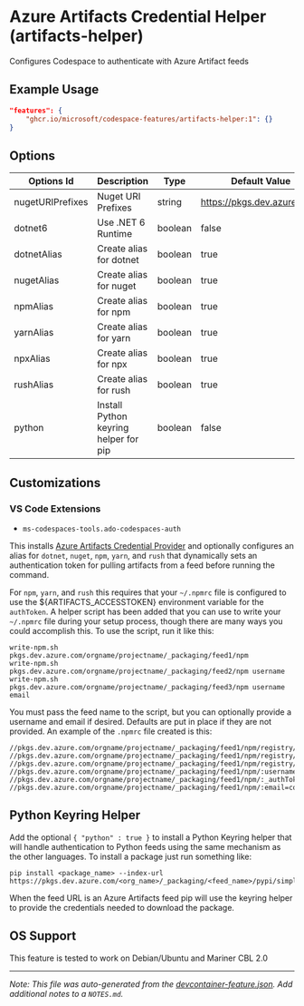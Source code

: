 
# Azure Artifacts Credential Helper (artifacts-helper)

Configures Codespace to authenticate with Azure Artifact feeds

## Example Usage

```json
"features": {
    "ghcr.io/microsoft/codespace-features/artifacts-helper:1": {}
}
```

## Options

| Options Id | Description | Type | Default Value |
|-----|-----|-----|-----|
| nugetURIPrefixes | Nuget URI Prefixes | string | https://pkgs.dev.azure.com/ |
| dotnet6 | Use .NET 6 Runtime | boolean | false |
| dotnetAlias | Create alias for dotnet | boolean | true |
| nugetAlias | Create alias for nuget | boolean | true |
| npmAlias | Create alias for npm | boolean | true |
| yarnAlias | Create alias for yarn | boolean | true |
| npxAlias | Create alias for npx | boolean | true |
| rushAlias | Create alias for rush | boolean | true |
| python | Install Python keyring helper for pip | boolean | false |

## Customizations

### VS Code Extensions

- `ms-codespaces-tools.ado-codespaces-auth`

This installs [Azure Artifacts Credential Provider](https://github.com/microsoft/artifacts-credprovider)
and optionally configures an alias for `dotnet`, `nuget`, `npm`, `yarn`, and `rush` that dynamically sets an authentication token
for pulling artifacts from a feed before running the command.

For `npm`, `yarn`, and `rush` this requires that your `~/.npmrc` file is configured to use the ${ARTIFACTS_ACCESSTOKEN}
environment variable for the `authToken`. A helper script has been added that you can use to write your `~/.npmrc`
file during your setup process, though there are many ways you could accomplish this. To use the script, run it like
this:

```
write-npm.sh pkgs.dev.azure.com/orgname/projectname/_packaging/feed1/npm
write-npm.sh pkgs.dev.azure.com/orgname/projectname/_packaging/feed2/npm username
write-npm.sh pkgs.dev.azure.com/orgname/projectname/_packaging/feed3/npm username email
```

You must pass the feed name to the script, but you can optionally provide a username and email if desired. Defaults
are put in place if they are not provided. An example of the `.npmrc` file created is this:

```
//pkgs.dev.azure.com/orgname/projectname/_packaging/feed1/npm/registry/:username=codespaces
//pkgs.dev.azure.com/orgname/projectname/_packaging/feed1/npm/registry/:_authToken=${ARTIFACTS_ACCESSTOKEN}
//pkgs.dev.azure.com/orgname/projectname/_packaging/feed1/npm/registry/:email=codespaces@github.com
//pkgs.dev.azure.com/orgname/projectname/_packaging/feed1/npm/:username=codespaces
//pkgs.dev.azure.com/orgname/projectname/_packaging/feed1/npm/:_authToken=${ARTIFACTS_ACCESSTOKEN}
//pkgs.dev.azure.com/orgname/projectname/_packaging/feed1/npm/:email=codespaces@github.com
```

## Python Keyring Helper

Add the optional `{ "python" : true }` to install a Python Keyring helper that will handle authentication
to Python feeds using the same mechanism as the other languages. To install a package just run something
like:

```
pip install <package_name> --index-url https://pkgs.dev.azure.com/<org_name>/_packaging/<feed_name>/pypi/simple
```

When the feed URL is an Azure Artifacts feed pip will use the keyring helper to provide the credentials needed
to download the package.

## OS Support

This feature is tested to work on Debian/Ubuntu and Mariner CBL 2.0


---

_Note: This file was auto-generated from the [devcontainer-feature.json](https://github.com/microsoft/codespace-features/blob/main/src/artifacts-helper/devcontainer-feature.json).  Add additional notes to a `NOTES.md`._
